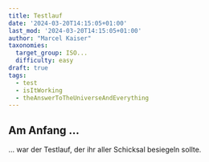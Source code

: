 ```yaml
---
title: Testlauf
date: '2024-03-20T14:15:05+01:00'
last_mod: '2024-03-20T14:15:05+01:00'
author: "Marcel Kaiser"
taxonomies:
  target_group: ISO...
  difficulty: easy
draft: true
tags:
  - test
  - isItWorking
  - theAnswerToTheUniverseAndEverything
---
```


## Am Anfang ...
... war der Testlauf, der ihr aller Schicksal besiegeln sollte.